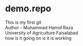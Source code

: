 # demo.repo
This is my first git
<br>
Author - Muhammad Hamid Raza
<br>
University of Agriculture Faisalabad
<br>
how is it going on is it is working